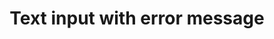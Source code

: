 ---
layout: pattern
categories: [patterns, text-input]
title: Text input with error message
type: [detail-page]
permalink: /patterns/text-input/text-input-message
overview: Lorem ipsum dolor sit amet, consectetur adipiscing elit, sed do eiusmod tempor incididunt ut labore et dolore magna aliqua. Interdum velit euismod in pellentesque. 
description: |
    
usa-link: "https://designsystem.digital.gov/components/text-input/"
specification: |
#spec:

### Paths to view design and code... 
## designimg: can be used to show an image of the design until a coded version can be created. The htmlpath & csspath should be located in the pattens folder. Read more about creating coded components in /docs/creating-patterns 
# designimg: 
text-label: Text label
text-type: error 
### options: success (corresponding class: usa-input--success), error (corresponding class: usa-input--error), focus (corresponding class: usa-focus)
text-message: Helpful error message 
## if text input with error message component (text-type = error), enter error message
class: usa-input--error
### options: usa-input--error , usa-input--success, usa-focus

yml: |
  
  text-label: Text label
  text-message: Helpful error message
  text-type: error
  ### text-type options: 
    ### success (corresponding class: usa-input--success)
    ### error (corresponding class: usa-input--error)
    ### focus (corresponding class: usa-focus)
  class: usa-input--success
  ### class options: 
    ### usa-input--error
    ### usa-input--success 
    ### usa-focus

jekyll: |

  "{% include patterns/text-input/text-input-jk.md %}"

htmlpath: patterns/text-input/text-input-message.md
csspath: patterns/text-input/index.scss
---